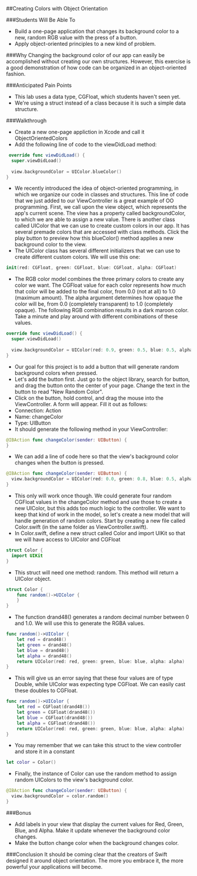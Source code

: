 ##Creating Colors with Object Orientation

###Students Will Be Able To
- Build a one-page application that changes its background color to a new, random RGB value with the press of a button.
- Apply object-oriented principles to a new kind of problem.

###Why
Changing the background color of our app can easily be accomplished without creating our own structures. However, this exercise is a good demonstration of how code can be organized in an object-oriented fashion.

###Anticipated Pain Points
- This lab uses a data type, CGFloat, which students haven't seen yet.
- We're using a struct instead of a class because it is such a simple data structure.

###Walkthrough
- Create a new one-page appliction in Xcode and call it ObjectOrientedColors
- Add the following line of code to the viewDidLoad method:
```Swift
 override func viewDidLoad() {
  super.viewDidLoad()
  
  view.backgroundColor = UIColor.blueColor()
}
```
- We recently introduced the idea of object-oriented programming, in which we organize our code in classes and structures. This line of code that we just added to our ViewController is a great example of OO programming. First, we call upon the view object, which represents the app's current scene. The view has a property called backgroundColor, to which we are able to assign a new value. There is another class called UIColor that we can use to create custom colors in our app. It has several premade colors that are accessed with class methods. Click the play button to preview how this blueColor() method applies a new background color to the view.
- The UIColor class has several different initializers that we can use to create different custom colors. We will use this one:
```Swift
init(red: CGFloat, green: CGFloat, blue: CGFloat, alpha: CGFloat)
```
- The RGB color model combines the three primary colors to create any color we want. The CGFloat value for each color represents how much that color will be added to the final color, from 0.0 (not at all) to 1.0 (maximum amount). The alpha argument determines how opaque the color will be, from 0.0 (completely transparent) to 1.0 (completely opaque). The following RGB combination results in a dark maroon color. Take a minute and play around with different combinations of these values.
```Swift
override func viewDidLoad() {
  super.viewDidLoad()
  
  view.backgroundColor = UIColor(red: 0.9, green: 0.5, blue: 0.5, alpha: 0.3)
}
```
- Our goal for this project is to add a button that will generate random background colors when pressed.
- Let's add the button first. Just go to the object library, search for button, and drag the button onto the center of your page. Change the text in the button to read "New Random Color".
- Click on the button, hold control, and drag the mouse into the ViewController. A form will appear. Fill it out as follows:
 - Connection: Action
 - Name: changeColor
 - Type: UIButton
- It should generate the following method in your ViewController:
```Swift
@IBAction func changeColor(sender: UIButton) {
}
```
- We can add a line of code here so that the view's background color changes when the button is pressed.
```Swift
@IBAction func changeColor(sender: UIButton) {
  view.backgroundColor = UIColor(red: 0.0, green: 0.8, blue: 0.5, alpha: 0.8)
}
```
- This only will work once though. We could generate four random CGFloat values in the changeColor method and use those to create a new UIColor, but this adds too much logic to the controller. We want to keep that kind of work in the model, so let's create a new model that will handle generation of random colors. Start by creating a new file called Color.swift (in the same folder as ViewController.swift).
- In Color.swift, define a new struct called Color and import UIKit so that we will have access to UIColor and CGFloat
```Swift
struct Color {
  import UIKit
}
```
- This struct will need one method: random. This method will return a UIColor object.
```Swift
struct Color {
    func random()->UIColor {
    }
}
```
- The function drand48() generates a random decimal number between 0 and 1.0. We will use this to generate the RGBA values.
```Swift
func random()->UIColor {
    let red = drand48()
    let green = drand48()
    let blue = drand48()
    let alpha = drand48()
    return UIColor(red: red, green: green, blue: blue, alpha: alpha)
}
```
- This will give us an error saying that these four values are of type Double, while UIColor was expecting type CGFloat. We can easily cast these doubles to CGFloat.
```Swift
func random()->UIColor {
    let red = CGFloat(drand48())
    let green = CGFloat(drand48())
    let blue = CGFloat(drand48())
    let alpha = CGFloat(drand48())
    return UIColor(red: red, green: green, blue: blue, alpha: alpha)
}
```
- You may remember that we can take this struct to the view controller and store it in a constant
```Swift
let color = Color()
```
- Finally, the instance of Color can use the random method to assign random UIColors to the view's background color.
```Swift
@IBAction func changeColor(sender: UIButton) {
  view.backgroundColor = color.random()
}
```
###Bonus
- Add labels in your view that display the current values for Red, Green, Blue, and Alpha. Make it update whenever the background color changes.
- Make the button change color when the background changes color.

###Conclusion
It should be coming clear that the creators of Swift designed it around object orientation. The more you embrace it, the more powerful your applications will become.
